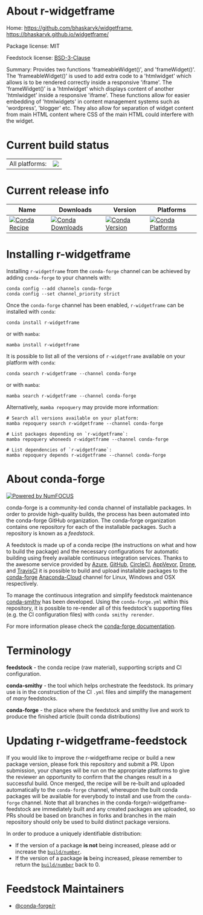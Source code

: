 About r-widgetframe
===================

Home: https://github.com/bhaskarvk/widgetframe, https://bhaskarvk.github.io/widgetframe/

Package license: MIT

Feedstock license: [BSD-3-Clause](https://github.com/conda-forge/r-widgetframe-feedstock/blob/main/LICENSE.txt)

Summary: Provides two functions 'frameableWidget()', and 'frameWidget()'. The 'frameableWidget()' is used to add extra code to a 'htmlwidget' which allows is to be rendered correctly inside a responsive 'iframe'. The 'frameWidget()' is a 'htmlwidget' which displays content of another 'htmlwidget' inside a responsive 'iframe'. These functions allow for easier embedding of 'htmlwidgets' in content management systems such as 'wordpress', 'blogger' etc. They also allow for separation of widget content from main HTML content where CSS of the main HTML could interfere with the widget.

Current build status
====================


<table><tr><td>All platforms:</td>
    <td>
      <a href="https://dev.azure.com/conda-forge/feedstock-builds/_build/latest?definitionId=10227&branchName=main">
        <img src="https://dev.azure.com/conda-forge/feedstock-builds/_apis/build/status/r-widgetframe-feedstock?branchName=main">
      </a>
    </td>
  </tr>
</table>

Current release info
====================

| Name | Downloads | Version | Platforms |
| --- | --- | --- | --- |
| [![Conda Recipe](https://img.shields.io/badge/recipe-r--widgetframe-green.svg)](https://anaconda.org/conda-forge/r-widgetframe) | [![Conda Downloads](https://img.shields.io/conda/dn/conda-forge/r-widgetframe.svg)](https://anaconda.org/conda-forge/r-widgetframe) | [![Conda Version](https://img.shields.io/conda/vn/conda-forge/r-widgetframe.svg)](https://anaconda.org/conda-forge/r-widgetframe) | [![Conda Platforms](https://img.shields.io/conda/pn/conda-forge/r-widgetframe.svg)](https://anaconda.org/conda-forge/r-widgetframe) |

Installing r-widgetframe
========================

Installing `r-widgetframe` from the `conda-forge` channel can be achieved by adding `conda-forge` to your channels with:

```
conda config --add channels conda-forge
conda config --set channel_priority strict
```

Once the `conda-forge` channel has been enabled, `r-widgetframe` can be installed with `conda`:

```
conda install r-widgetframe
```

or with `mamba`:

```
mamba install r-widgetframe
```

It is possible to list all of the versions of `r-widgetframe` available on your platform with `conda`:

```
conda search r-widgetframe --channel conda-forge
```

or with `mamba`:

```
mamba search r-widgetframe --channel conda-forge
```

Alternatively, `mamba repoquery` may provide more information:

```
# Search all versions available on your platform:
mamba repoquery search r-widgetframe --channel conda-forge

# List packages depending on `r-widgetframe`:
mamba repoquery whoneeds r-widgetframe --channel conda-forge

# List dependencies of `r-widgetframe`:
mamba repoquery depends r-widgetframe --channel conda-forge
```


About conda-forge
=================

[![Powered by
NumFOCUS](https://img.shields.io/badge/powered%20by-NumFOCUS-orange.svg?style=flat&colorA=E1523D&colorB=007D8A)](https://numfocus.org)

conda-forge is a community-led conda channel of installable packages.
In order to provide high-quality builds, the process has been automated into the
conda-forge GitHub organization. The conda-forge organization contains one repository
for each of the installable packages. Such a repository is known as a *feedstock*.

A feedstock is made up of a conda recipe (the instructions on what and how to build
the package) and the necessary configurations for automatic building using freely
available continuous integration services. Thanks to the awesome service provided by
[Azure](https://azure.microsoft.com/en-us/services/devops/), [GitHub](https://github.com/),
[CircleCI](https://circleci.com/), [AppVeyor](https://www.appveyor.com/),
[Drone](https://cloud.drone.io/welcome), and [TravisCI](https://travis-ci.com/)
it is possible to build and upload installable packages to the
[conda-forge](https://anaconda.org/conda-forge) [Anaconda-Cloud](https://anaconda.org/)
channel for Linux, Windows and OSX respectively.

To manage the continuous integration and simplify feedstock maintenance
[conda-smithy](https://github.com/conda-forge/conda-smithy) has been developed.
Using the ``conda-forge.yml`` within this repository, it is possible to re-render all of
this feedstock's supporting files (e.g. the CI configuration files) with ``conda smithy rerender``.

For more information please check the [conda-forge documentation](https://conda-forge.org/docs/).

Terminology
===========

**feedstock** - the conda recipe (raw material), supporting scripts and CI configuration.

**conda-smithy** - the tool which helps orchestrate the feedstock.
                   Its primary use is in the construction of the CI ``.yml`` files
                   and simplify the management of *many* feedstocks.

**conda-forge** - the place where the feedstock and smithy live and work to
                  produce the finished article (built conda distributions)


Updating r-widgetframe-feedstock
================================

If you would like to improve the r-widgetframe recipe or build a new
package version, please fork this repository and submit a PR. Upon submission,
your changes will be run on the appropriate platforms to give the reviewer an
opportunity to confirm that the changes result in a successful build. Once
merged, the recipe will be re-built and uploaded automatically to the
`conda-forge` channel, whereupon the built conda packages will be available for
everybody to install and use from the `conda-forge` channel.
Note that all branches in the conda-forge/r-widgetframe-feedstock are
immediately built and any created packages are uploaded, so PRs should be based
on branches in forks and branches in the main repository should only be used to
build distinct package versions.

In order to produce a uniquely identifiable distribution:
 * If the version of a package **is not** being increased, please add or increase
   the [``build/number``](https://docs.conda.io/projects/conda-build/en/latest/resources/define-metadata.html#build-number-and-string).
 * If the version of a package **is** being increased, please remember to return
   the [``build/number``](https://docs.conda.io/projects/conda-build/en/latest/resources/define-metadata.html#build-number-and-string)
   back to 0.

Feedstock Maintainers
=====================

* [@conda-forge/r](https://github.com/conda-forge/r/)

